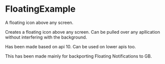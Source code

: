 FloatingExample
===============

A floating icon above any screen.

Creates a floating icon above any screen. Can be pulled over any apllication without interfering with the background.

Has been made based on api 10. Can be used on lower apis too.

This has been made mainly for backporting Floating Notifications to GB.
